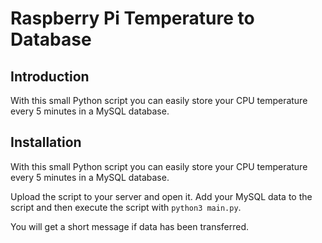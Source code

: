 # Raspberry Pi Temperature to Database

## Introduction

With this small Python script you can easily store your CPU temperature every 5 minutes in a MySQL database.

## Installation

With this small Python script you can easily store your CPU temperature every 5 minutes in a MySQL database.

Upload the script to your server and open it. Add your MySQL data to the script and then execute the script with `python3 main.py`.

You will get a short message if data has been transferred.